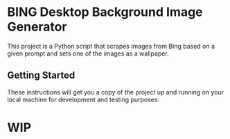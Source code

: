 # BING Desktop Background Image Generator
 
This project is a Python script that scrapes images from Bing based on a given prompt and sets one of the images as a wallpaper.


## Getting Started

These instructions will get you a copy of the project up and running on your local machine for development and testing purposes.

# WIP